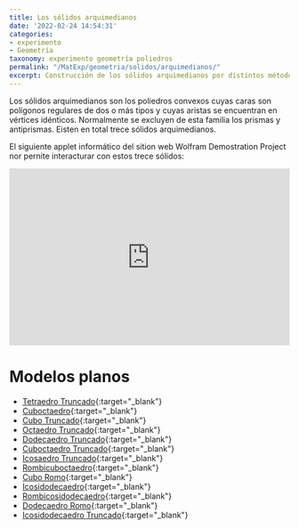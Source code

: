 ```yaml
---
title: Los sólidos arquimedianos
date: '2022-02-24 14:54:31'
categories:
- experimento
- Geometría
taxonomy: experimento geometría poliedros
permalink: "/MatExp/geometria/solidos/arquimedianos/"
excerpt: Construcción de los sólidos arquimedianos por distintos métodos.
---
```


Los sólidos arquimedianos son los poliedros convexos cuyas caras son polígonos regulares de dos o más tipos y cuyas aristas se encuentran en vértices idénticos. Normalmente se excluyen de esta familia los prismas y antiprismas. Eisten en total trece sólidos arquimedianos.

El siguiente applet informático del sition web Wolfram Demostration Project nor pernite interacturar con estos trece sólidos:

<style type="text/css">
    .frame-container {
        position: relative;
	       padding-bottom: 56.25%;
        padding-top: 35px;
        height: 0;
        overflow: hidden;
    }
    .frame-container iframe {
        position: absolute;
        top:0;
        left: 0;
				margin: auto;
        width: 100%;
        height: 100%;
    }
    </style>

<div class="frame-container">
<iframe scrolling="no" frameborder="0" src="https://www.wolframcloud.com/obj/demonstrations/Published/ArchimedeanSolids?_view=EMBED" style="border:0;"></iframe>
</div>




# Modelos planos


- [Tetraedro Truncado](https://www.polyhedra.net/es/model.php?name-en=truncated-tetrahedron){:target="_blank"}
- [Cuboctaedro](https://www.polyhedra.net/es/model.php?name-en=cuboctahedron){:target="_blank"}
- [Cubo Truncado](https://www.polyhedra.net/es/model.php?name-en=truncated-cube){:target="_blank"}
- [Octaedro Truncado](https://www.polyhedra.net/es/model.php?name-en=truncated-octahedron){:target="_blank"}
- [Dodecaedro Truncado](https://www.polyhedra.net/es/model.php?name-en=truncated-dodecahedron){:target="_blank"}
- [Cuboctaedro Truncado](https://www.polyhedra.net/es/model.php?name-en=truncated-cuboctahedron){:target="_blank"}
- [Icosaedro Truncado](https://www.polyhedra.net/es/model.php?name-en=truncated-icosahedron){:target="_blank"}
- [Rombicuboctaedro](https://www.polyhedra.net/es/model.php?name-en=rhombicuboctahedron){:target="_blank"}
- [Cubo Romo](https://www.polyhedra.net/es/model.php?name-en=snub-cube){:target="_blank"}
- [Icosidodecaedro](https://www.polyhedra.net/es/model.php?name-en=icosidodecahedron){:target="_blank"}
- [Rombicosidodecaedro](https://www.polyhedra.net/es/model.php?name-en=rhombicosidodecahedron){:target="_blank"}
- [Dodecaedro Romo](https://www.polyhedra.net/es/model.php?name-en=snub-dodecahedron){:target="_blank"}
- [Icosidodecaedro Truncado](https://www.polyhedra.net/es/model.php?name-en=truncated-icosidodecahedron){:target="_blank"}
